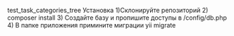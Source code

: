  test_task_categories_tree
Установка 
1)Склонируйте репозиторий
2) composer install
3) Создайте базу и пропишите доступы в /config/db.php
4) В папке приложения примините миграции yii migrate


